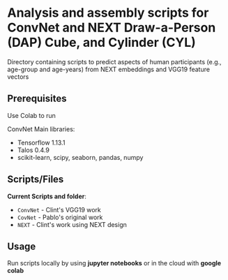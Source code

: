 # Analysis and assembly scripts for ConvNet and NEXT Draw-a-Person (DAP) Cube, and Cylinder (CYL)

Directory containing scripts to predict aspects of human participants (e.g., age-group and age-years) from NEXT embeddings and VGG19 feature vectors  

## Prerequisites
Use Colab to run  

ConvNet Main libraries:
- Tensorflow 1.13.1
- Talos 0.4.9
- scikit-learn, scipy, seaborn, pandas, numpy  

## Scripts/Files

**Current Scripts and folder**:  

- ```ConvNet``` - Clint's VGG19 work
- ```CovNet``` - Pablo's original work
- ```NEXT``` - Clint's work using NEXT design

## Usage
Run scripts locally by using **jupyter notebooks** or in the cloud with **google colab**  
